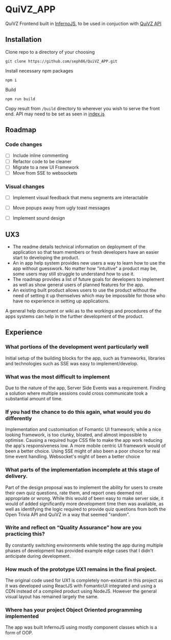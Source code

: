 # QuiVZ_APP

QuiVZ Frontend built in [InfernoJS](https://www.infernojs.org/), to be used in conjuction with [QuiVZ API](https://github.com/seph86/QuiVZ_API)

## Installation

Clone repo to a directory of your choosing
```
git clone https://github.com/seph86/QuiVZ_APP.git
```

Install necessary npm packages
```
npm i
```

Build
```
npm run build
```

Copy result from `/build` directory to wherever you wish to serve the front end.
API may need to be set as seen in [index.js](src/index.js)


## Roadmap

### Code changes
- [ ] Include inline commenting
- [ ] Refactor code to be cleaner 
- [ ] Migrate to a new UI Framework
- [ ] Move from SSE to websockets

### Visual changes
- [ ] Implement visual feedback that menu segments are interactable
- [ ] Move popups away from ugly toast messages
- [ ] Implement sound design


## UX3

- The readme details technical information on deployment of the application so that team members or fresh developers have an easier start to developing the product.
- An in app help system provides new users a way to learn how to use the app without guesswork.  No matter how "intuitive" a product may be, some users may still struggle to understand how to use it.
- The roadmap provides a list of future goals for developers to implement as well as show general users of planned features for the app.
- An existing built product allows users to use the product without the need of setting it up themselves which may be impossible for those who have no experience in setting up applications.

A general help document or wiki as to the workings and procedures of the apps systems can help in the further development of the product.


## Experience

### What portions of the development went particularly well
Initial setup of the building blocks for the app, such as frameworks, libraries and technologies such as SSE was easy to implement/develop.

### What was the most difficult to implement
Due to the nature of the app, Server Side Events was a requirement.  Finding a solution where multiple sessions could cross communicate took a substantial amount of time.

### If you had the chance to do this again, what would you do differently
Implementation and customisation of Fomantic UI framework; while a nice looking framework, is too clunky, bloated, and almost impossible to optimise.  Causing a required huge CSS file to make the app work reducing the app's responsiveness low.  A more mobile centric UI framework would of been a better choice.
Using SSE might of also been a poor choice for real time event handling.  Websocket's might of been a better choice

### What parts of the implementation incomplete at this stage of delivery.
Part of the design proposal was to implement the ability for users to create their own quiz questions, rate them, and report ones deemed not appropriate or wrong.
While this would of been easy to make server side, it would of added significantly more development time then was available, as well as identifying the logic required to provide quiz questions from both the Open Trivia API and QuiVZ in a way that seemed "random".

### Write and reflect on “Quality Assurance” how are you practicing this?
By constantly switching environments while testing the app during multiple phases of development has provided example edge cases that I didn't anticipate during development.

### How much of the prototype UX1 remains in the final project.
The original code used for UX1 is completely non-existant in this project as it was developed using ReactJS with FomanticUI integrated and using a CDN instead of a compiled product using NodeJS.  However the general visual layout has remained largely the same.

### Where has your project Object Oriented programming implemented
The app was built InfernoJS using mostly component classes which is a form of OOP.
